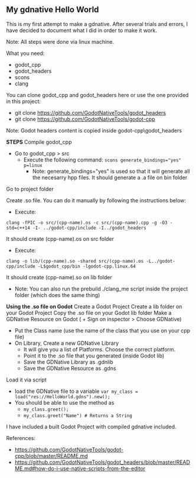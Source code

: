 ## My gdnative Hello World
This is my first attempt to make a gdnative. After several trials and errors, I have decided to document what I did in order to make it work.

Note: All steps were done via linux machine.

What you need: 
  * godot_cpp
  * godot_headers 
  * scons 
  * clang

You can clone godot_cpp and godot_headers here or use the one provided in this project:
  * git clone https://github.com/GodotNativeTools/godot_headers
  * git clone https://github.com/GodotNativeTools/godot-cpp

Note: Godot headers content is copied inside godot-cpp\godot_headers

**STEPS**
Compile godot_cpp
  * Go to godot_cpp > src
    * Execute the following command: ```scons generate_bindings="yes" p=linux```
      * Note: generate_bindings="yes" is used so that it will generate all the necesarry hpp files. It should generate a .a file on bin folder			  
		
Go to project folder

Create .so file. You can do it manually by following the instructions below:
  * Execute:
  ```
  clang -fPIC -o src/(cpp-name).os -c src/(cpp-name).cpp -g -O3 -std=c++14 -I- ../godot-cpp/include -I../godot_headers
  ```
  It should create (cpp-name).os on src folder

  * Execute:
  ```
  clang -o lib/(cpp-name).so -shared src/(cpp-name).os -L../godot-cpp/include -L$godot_cpp/bin -lgodot-cpp.linux.64
  ```
  It should create (cpp-name).so on lib folder

  * Note: You can also run the prebuild ./clang_me script inside the project folder (which does the same thing)

**Using the .so file on Godot**
Create a Godot Project
Create a lib folder on your Godot Project
Copy the .so file on your Godot lib folder
Make a GDNative Resource on Godot ( + Sign on inspector > Choose GDNative)
  * Put the Class name (use the name of the class that you use on your cpp file)
  * On Library, Create a new GDNative Library
    * It will give you a list of Platforms. Choose the correct platform.
    * Point it to the .so file that you generated (inside Godot lib)
    * Save the GDNative Library as <name>.gdnlib
    * Save the GDNative Resource as <name>.gdns

Load it via script
  * load the GDNative file to a variable
	```var my_class = load("res://HelloWorld.gdns").new();```
  * You should be able to use the method as
	* ```my_class.greet();```
	* ```my_class.greet("Name") # Returns a String```
	
I have included a built Godot Project with compiled gdnative included.


References:
* https://github.com/GodotNativeTools/godot-cpp/blob/master/README.md
* https://github.com/GodotNativeTools/godot_headers/blob/master/README.md#how-do-i-use-native-scripts-from-the-editor
